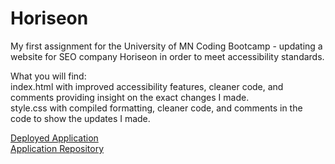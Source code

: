 # Horiseon
My first assignment for the University of MN Coding Bootcamp - updating a website for SEO company Horiseon in order to meet accessibility standards.   
   
What you will find:   
index.html with improved accessibility features, cleaner code, and comments providing insight on the exact changes I made.   
style.css with compiled formatting, cleaner code, and comments in the code to show the updates I made.   
   
[Deployed Application](https://mikeymousex.github.io/horiseon/)   
[Application Repository](https://github.com/MikeyMousex/horiseon)